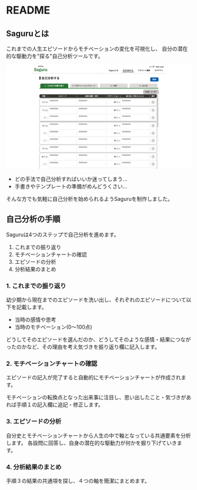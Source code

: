 # README

## Saguruとは
これまでの人生エピソードからモチベーションの変化を可視化し、
自分の潜在的な駆動力を"探る"自己分析ツールです。

<img src="./doc/img/saguru_ovewview.gif">

- どの手法で自己分析すればいいか迷ってしまう...
- 手書きやテンプレートの準備がめんどうくさい...

そんな方でも気軽に自己分析を始められるようSaguruを制作しました。

## 自己分析の手順
Saguruは4つのステップで自己分析を進めます。

1. これまでの振り返り
2. モチベーションチャートの確認
3. エピソードの分析
4. 分析結果のまとめ


### 1. これまでの振り返り
幼少期から現在までのエピソードを洗い出し、それぞれのエピソードについて以下を記載します。
- 当時の感情や思考
- 当時のモチベーション(0〜100点)

どうしてそのエピソードを選んだのか、どうしてそのような感情・結果につながったのかなど、その理由を考え気づきを振り返り欄に記入します。

### 2. モチベーションチャートの確認
エピソードの記入が完了すると自動的にモチベーションチャートが作成されます。

モチベーションの転換点となった出来事に注目し、思い出したこと・気づきがあれば手順１の記入欄に追記・修正します。

### 3. エピソードの分析
自分史とモチベーションチャートから人生の中で軸となっている共通要素を分析します。
各設問に回答し、自身の潜在的な駆動力が何かを掘り下げていきます。

### 4. 分析結果のまとめ
手順３の結果の共通項を探し、４つの軸を簡潔にまとめます。
